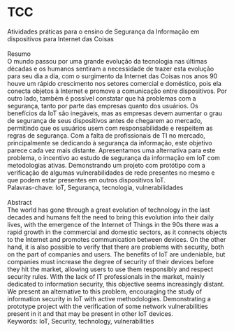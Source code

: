 # TCC
Atividades práticas para o ensino de Segurança da Informação em dispositivos para Internet das Coisas
<br><br>
Resumo
<br>
O mundo passou por uma grande evolução da tecnologia nas últimas décadas  e os humanos sentiram a necessidade de trazer esta evolução para seu dia a dia, com o surgimento da Internet das Coisas nos anos 90 houve um rápido crescimento nos setores comercial e doméstico, pois ela conecta objetos à Internet e promove a comunicação entre dispositivos. Por outro lado, também é possível constatar que há problemas com a segurança, tanto por parte das empresas quanto dos usuários. Os benefícios da IoT são inegáveis, mas as empresas devem aumentar o grau de segurança de seus dispositivos antes de chegarem ao mercado, permitindo que os usuários usem com responsabilidade e respeitem as regras de segurança. Com a falta de profissionais de TI no mercado, principalmente se dedicando à segurança da informação, este objetivo parece cada vez mais distante. Apresentamos uma alternativa para este problema, o incentivo ao estudo de segurança da informação em IoT com metodologias ativas. Demonstrando um projeto com protótipo com a verificação de algumas vulnerabilidades de rede presentes no mesmo e que podem estar presentes em outros dispositivos IoT.
<br>
Palavras-chave: IoT, Segurança, tecnologia, vulnerabilidades
<br><br>
Abstract
<br>
The world has gone through a great evolution of technology in the last decades and humans felt the need to bring this evolution into their daily lives, with the emergence of the Internet of Things in the 90s there was a rapid growth in the commercial and domestic sectors, as it connects objects to the Internet and promotes communication between devices. On the other hand, it is also possible to verify that there are problems with security, both on the part of companies and users. The benefits of IoT are undeniable, but companies must increase the degree of security of their devices before they hit the market, allowing users to use them responsibly and respect security rules. With the lack of IT professionals in the market, mainly dedicated to information security, this objective seems increasingly distant. We present an alternative to this problem, encouraging the study of information security in IoT with active methodologies. Demonstrating a prototype project with the verification of some network vulnerabilities present in it and that may be present in other IoT devices.
<br>
Keywords: IoT, Security, technology, vulnerabilities
